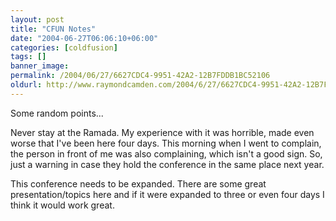 ```yaml
---
layout: post
title: "CFUN Notes"
date: "2004-06-27T06:06:10+06:00"
categories: [coldfusion]
tags: []
banner_image: 
permalink: /2004/06/27/6627CDC4-9951-42A2-12B7FDDB1BC52106
oldurl: http://www.raymondcamden.com/2004/6/27/6627CDC4-9951-42A2-12B7FDDB1BC52106
---
```


Some random points...

Never stay at the Ramada. My experience with it was horrible, made even worse that I've been here four days. This morning when I went to complain, the person in front of me was also complaining, which isn't a good sign. So, just a warning in case they hold the conference in the same place next year.

This conference needs to be expanded. There are some great presentation/topics here and if it were expanded to three or even four days I think it would work great.